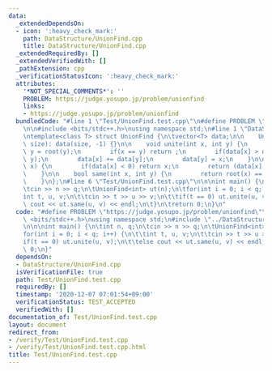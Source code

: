 ```yaml
---
data:
  _extendedDependsOn:
  - icon: ':heavy_check_mark:'
    path: DataStructure/UnionFind.cpp
    title: DataStructure/UnionFind.cpp
  _extendedRequiredBy: []
  _extendedVerifiedWith: []
  _pathExtension: cpp
  _verificationStatusIcon: ':heavy_check_mark:'
  attributes:
    '*NOT_SPECIAL_COMMENTS*': ''
    PROBLEM: https://judge.yosupo.jp/problem/unionfind
    links:
    - https://judge.yosupo.jp/problem/unionfind
  bundledCode: "#line 1 \"Test/UnionFind.test.cpp\"\n#define PROBLEM \"https://judge.yosupo.jp/problem/unionfind\"\
    \n\n#include <bits/stdc++.h>\nusing namespace std;\n#line 1 \"DataStructure/UnionFind.cpp\"\
    \ntemplate<class T> struct UnionFind {\n\tvector<T> data;\n\n    UnionFind(int\
    \ size): data(size, -1) {}\n\n    void unite(int x, int y) {\n        x = root(x),\
    \ y = root(y);\n        if(x == y) return ;\n        if(data[x] > data[y]) swap(x,\
    \ y);\n        data[x] += data[y];\n        data[y] = x;\n    }\n\n    int root(int\
    \ x) {\n        if(data[x] < 0) return x;\n        return (data[x] = root(data[x]));\n\
    \    }\n\n    bool same(int x, int y) {\n        return root(x) == root(y);\n\
    \    }\n};\n#line 6 \"Test/UnionFind.test.cpp\"\n\n\nint main() {\n\tint n, q;\n\
    \tcin >> n >> q;\n\tUnionFind<int> ut(n);\n\tfor(int i = 0; i < q; i++) {\n\t\t\
    int t, u, v;\n\t\tcin >> t >> u >> v;\n\t\tif(t == 0) ut.unite(u, v);\n\t\telse\
    \ cout << ut.same(u, v) << endl;\n\t}\n\treturn 0;\n}\n"
  code: "#define PROBLEM \"https://judge.yosupo.jp/problem/unionfind\"\n\n#include\
    \ <bits/stdc++.h>\nusing namespace std;\n#include \"../DataStructure/UnionFind.cpp\"\
    \n\n\nint main() {\n\tint n, q;\n\tcin >> n >> q;\n\tUnionFind<int> ut(n);\n\t\
    for(int i = 0; i < q; i++) {\n\t\tint t, u, v;\n\t\tcin >> t >> u >> v;\n\t\t\
    if(t == 0) ut.unite(u, v);\n\t\telse cout << ut.same(u, v) << endl;\n\t}\n\treturn\
    \ 0;\n}"
  dependsOn:
  - DataStructure/UnionFind.cpp
  isVerificationFile: true
  path: Test/UnionFind.test.cpp
  requiredBy: []
  timestamp: '2020-12-07 07:01:54+09:00'
  verificationStatus: TEST_ACCEPTED
  verifiedWith: []
documentation_of: Test/UnionFind.test.cpp
layout: document
redirect_from:
- /verify/Test/UnionFind.test.cpp
- /verify/Test/UnionFind.test.cpp.html
title: Test/UnionFind.test.cpp
---
```


